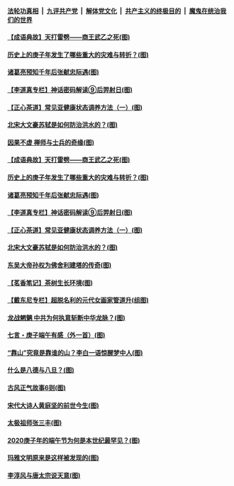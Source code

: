 ####  [法轮功真相](../../../../basic/blob/master/README.md?t=06300802) &nbsp;|&nbsp; [九评共产党](../../../../9ping.md/blob/master/README.md?t=06300802) &nbsp;|&nbsp; [解体党文化](../../../../jtdwh.md/blob/master/README.md?t=06300802)  &nbsp;|&nbsp; [共产主义的终极目的](../../../../gczydzjmd.md/blob/master/README.md?t=06300802) &nbsp;|&nbsp; [魔鬼在统治我们的世界](../../../../mgztzwmdsj.md/blob/master/README.md?t=06300802) 

#### [【成语典故】天打雷劈——商王武乙之死(图)](../pages/p7/937782.md?t=06300802) 

#### [历史上的庚子年发生了哪些重大的灾难与转折？(图)](../pages/p7/937991.md?t=06300802) 

#### [诸葛亮预知千年后张献忠际遇(图)](../pages/p7/937564.md?t=06300802) 

#### [【李道真专栏】神话密码解读⑨后羿射日(图)](../pages/p7/937560.md?t=06300802) 

#### [【正心茶道】常见亚健康状态调养方法（一）(图)](../pages/p7/937556.md?t=06300802) 

#### [北宋大文豪苏轼是如何防治洪水的？(图)](../pages/p7/937874.md?t=06300802) 

#### [因果不虚 禅师与士兵的奇缘(图)](../pages/p7/938092.md?t=06300802) 

#### [【成语典故】天打雷劈——商王武乙之死(图)](../pages/p7/937782.md?t=06300802) 

#### [历史上的庚子年发生了哪些重大的灾难与转折？(图)](../pages/p7/937991.md?t=06300802) 

#### [诸葛亮预知千年后张献忠际遇(图)](../pages/p7/937564.md?t=06300802) 

#### [【李道真专栏】神话密码解读⑨后羿射日(图)](../pages/p7/937560.md?t=06300802) 

#### [【正心茶道】常见亚健康状态调养方法（一）(图)](../pages/p7/937556.md?t=06300802) 

#### [北宋大文豪苏轼是如何防治洪水的？(图)](../pages/p7/937874.md?t=06300802) 

#### [东吴大帝孙权为佛舍利建塔的传奇(图)](../pages/p7/937764.md?t=06300802) 

#### [【茗香笔记】茶树生长环境(图)](../pages/p7/937562.md?t=06300802) 

#### [【戴东尼专栏】超脱名利的元代女画家管道升(组图)](../pages/p7/935043.md?t=06300802) 

#### [龙战魍魉 中共为何执意斩断中华龙脉？(图)](../pages/p7/937761.md?t=06300802) 

#### [七言・庚子端午有感（外一首）(图)](../pages/p7/937763.md?t=06300802) 

#### [“靠山”究竟是靠谁的山？李白一语惊醒梦中人(图)](../pages/p7/937659.md?t=06300802) 

#### [什么是八德与八旦？(图)](../pages/p7/937355.md?t=06300802) 

#### [古风正气故事6则(图)](../pages/p7/936931.md?t=06300802) 

#### [宋代大诗人黄庭坚的前世今生(图)](../pages/p7/937617.md?t=06300802) 

#### [太极祖师张三丰(图)](../pages/p7/937351.md?t=06300802) 

#### [2020庚子年的端午节为何是本世纪最罕见？(图)](../pages/p7/937552.md?t=06300802) 

#### [玛雅文明原来是这样被发现的(图)](../pages/p7/937511.md?t=06300802) 

#### [李淳风与唐太宗说天意(图)](../pages/p7/937350.md?t=06300802) 

